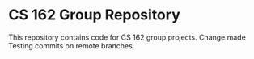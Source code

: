 CS 162 Group Repository
=======================

This repository contains code for CS 162 group projects.
Change made
Testing commits on remote branches
